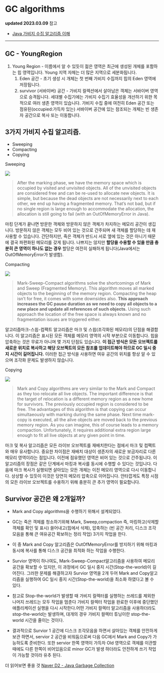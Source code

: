 # GC algorithms

**updated 2023.03.09**
참고

- [Java 가비지 수집 알고리즘 이해](https://developersjournal.in/understanding-java-garbage-collection-algorithms/)
<hr/>

## GC - YoungRegion

1. Young Region - 이름에서 알 수 있듯이 젊은 영역은 최근에 생성된 개체를 포함하는 힙 영역입니다. Young 지역 자체는 더 많은 지역으로 세분화됩니다.
   1. Eden 공간 - 초기 생성 시 개체는 첫 번째 가비지 수집까지 힙의 Eden 영역에 저장됩니다.
   2. survivor (서바이버) 공간 - 가비지 컬렉션에서 살아남은 객체는 서바이버 영역으로 승격됩니다. 세대별 수집기에는 가비지 수집기 효율성을 개선하기 위한 목적으로 여러 생존 영역이 있습니다. 가비지 수집 중에 여전히 Eden 공간 또는 점유된(occupied:가득차 있는) 서바이버 공간에 있는 참조되는 개체는 빈 생존자 공간으로 복사 또는 이동합니다.

## 3가지 가비지 수집 알고리즘.

- Sweeping
- Compacting
- Copying

Sweeping

<img src="https://developersjournal.in/wp-content/uploads/2017/09/gc-algo-mark-sweep-300x110.png">

> After the marking phase, we have the memory space which is occupied by visited and unvisited objects. All of the unvisited objects are considered free and can be re-used to allocate new objects. It is simple, but because the dead objects are not necessarily next to each other, we end up having a fragmented memory. That’s not bad, but if no single region is large enough to accommodate the allocation, the allocation is still going to fail (with an OutOfMemoryError in Java).

마킹 단계가 끝나면 방문한 객체와 방문하지 않은 객체가 차지하는 메모리 공간이 생깁니다. 방문하지 않은 객체는 모두 비어 있는 것으로 간주되며 새 객체를 할당하는 데 재사용할 수 있습니다. 간단하지만, 죽은 객체가 반드시 서로 옆에 있는 것은 아니기 때문에 결국 파편화된 메모리를 갖게 됩니다. 나쁘지는 않지만 **할당을 수용할 수 있을 만큼 충분히 큰 영역이 하나도 없는 경우** 할당은 여전히 실패하게 됩니다(Java에서는 OutOfMemoryError가 발생함).

Compacting

<img src="https://developersjournal.in/wp-content/uploads/2017/09/gc-algo-mark-sweep-compact-300x165.png">

> Mark-Sweep-Compact algorithms solve the shortcomings of Mark and Sweep (Fragmented Memory). This algorithm moves all marked objects to the beginning of the memory region. Compacting the heap isn’t for free, it comes with some downsides also. **This approach increases the GC pause duration as we need to copy all objects to a new place and update all references of such objects.** Using such approach the location of the free space is always known and no fragmentation issues are triggered either.

알고리즘마크-스윕-컴팩트 알고리즘은 마크 및 스윕(조각화된 메모리)의 단점을 해결합니다. 이 알고리즘은 표시된 모든 객체를 메모리 영역의 시작 부분으로 이동합니다. 힙을 압축하는 것은 무료가 아니며 몇 가지 단점도 있습니다. **이 접근 방식은 모든 오브젝트를 새로운 위치로 복사하고 해당 오브젝트의 모든 참조를 업데이트해야 하므로 GC 일시 중지 시간이 길어집니다.** 이러한 접근 방식을 사용하면 여유 공간의 위치를 항상 알 수 있으며 조각화 문제도 발생하지 않습니다.

Copying

<img src="https://developersjournal.in/wp-content/uploads/2017/09/gc-algo-mark-copy.png">

> Mark and Copy algorithms are very similar to the Mark and Compact as they too relocate all live objects. The important difference is that the target of relocation is a different memory region as a new home for survivors. The previously occupied region is considered to be free. The advantages of this algorithm is that copying can occur simultaeously with marking during the same phase. Next time mark-copy is executed, all the alive objects are moved back to the previous memory region. As you can imagine, this of course leads to a memory compaction. Unfortunately, it requires additional extra region large enough to fit all live objects at any given point in time.

마크 및 복사 알고리즘은 모든 라이브 오브젝트를 재배치한다는 점에서 마크 및 컴팩트와 매우 유사합니다. 중요한 차이점은 재배치 대상이 생존자의 새로운 보금자리로 다른 메모리 영역이라는 점입니다. 이전에 점유했던 영역은 비어 있는 것으로 간주됩니다. 이 알고리즘의 장점은 같은 단계에서 마킹과 복사를 동시에 수행할 수 있다는 것입니다. 다음에 마크 복사가 실행되면 살아있는 모든 개체는 이전 메모리 영역으로 다시 이동합니다. 상상할 수 있듯이 이것은 당연히 메모리 압축으로 이어집니다. 안타깝게도 특정 시점의 모든 라이브 오브젝트를 수용하기 위해 충분히 큰 추가 영역이 필요합니다.

## Survivor 공간은 왜 2개일까?

- Mark and Copy algorithms을 수행하기 위해서 설계되었다.
- GC는 죽은 객체를 청소하기위해 Mark, Sweep,compaction 즉, 마킹하고(삭제할 객체를 확인 및 표시) 쓸어내고(힙에서 삭제), 압축하는 (빈 공간 처리, 디스크 조각모음을 통해 큰 여유공간 확보하는 정리 작업) 3가지 작업을 한다.
- 이 중 Mark and Copy 알고리즘은 OutOfMemoryError를 방지하기 위해 마킹과 동시에 복사를 통해 디스크 공간을 최적화 하는 작업을 수행한다.
- Survior 영역이 하나여도, Mark-Sweep-Compact알고리즘을 사용하여 메모리 공간을 확보할 수 있지만, 이 과정에서 GC 일시 중지 시간(Stop-the-world)이 길어진다. 그러한 문제를 해결하고자 Survior 영역을 2개 두어 Mark and Copy알고리즘을 실행하여 GC 일시 중지 시간(Stop-the-world)을 최소화 하였다고 볼 수 있다.
- 참고로 Stop-the-world가 발생할 때 가비지 컬렉터를 실행하는 쓰레드를 제외한 나머지 쓰레드는 모두 작업을 멈춘다 가비지 컬렉터 작업을 완료한 이후에 중단했던 애플리케이션 실행을 다시 시작한다.어떤 가비지 컬렉터 알고리즘을 사용하더라도 stop-the-world는 발생하며, 대개의 경우 가비지 컬렉터 튜닝이란 stop-the-world 시간을 줄이는 것이다.

- 결과적으로 Survior 1 공간에 디스크 조각모음을 하면서 살아있는 객체를 안전하게 보관 하면서, servior 2 공간을 비워둠으로써 다음 GC에서 Mark and Copy가 가능하도록 준비한다. 또한 servior 한쪽 영역이 가득차 Old 영역으로 객체를 이관할 때에도 다른 한쪽이 비어있음으로 minor GC가 발생 하더라도 안전하게 쓰기 작업이 가능할 것이라 유추 된다.

더 읽어보면 좋을 것
[Naver D2 - Java Garbage Collection](https://d2.naver.com/helloworld/1329)
